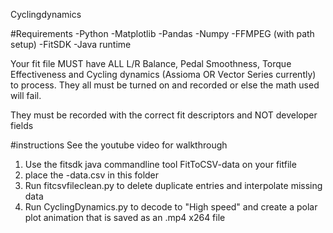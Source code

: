 Cyclingdynamics

#Requirements
-Python
  -Matplotlib
  -Pandas
  -Numpy
-FFMPEG (with path setup)
-FitSDK
-Java runtime

Your fit file MUST have ALL L/R Balance, Pedal Smoothness, Torque Effectiveness and Cycling dynamics (Assioma OR Vector Series currently) to process. They all must be turned on and recorded or else the math used will fail.

They must be recorded with the correct fit descriptors and NOT developer fields

#instructions
See the youtube video for walkthrough

1) Use the fitsdk java commandline tool FitToCSV-data on your fitfile
2) place the <filename>-data.csv in this folder
3) Run fitcsvfileclean.py to delete duplicate entries and interpolate missing data
4) Run CyclingDynamics.py to decode to "High speed" and create a polar plot animation that is saved as an .mp4 x264 file
